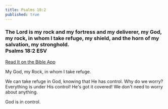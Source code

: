 ```yaml
---
title: Psalms 18:2
published: true
---
```


<h3> The Lord is my rock and my fortress and my deliverer, my God, my rock, in whom I take refuge, my shield, and the horn of my salvation, my stronghold.<br/>
Psalms 18:2 ESV</h3>
<a href = "https://bible.com/bible/59/psa.18.2.ESV">Read It on the Bible App</a>
<p>My God, my Rock, in whom I take refuge.</p>
 <p> We can take refuge in God, knowing that He has control. Why do we worry? Everything is under His control! He's got it covered! We don't need to worry about anything.</p>
 <p> God is in control.</p>
